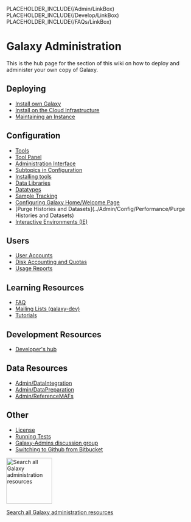 PLACEHOLDER_INCLUDE(/Admin/LinkBox)
PLACEHOLDER_INCLUDE(/Develop/LinkBox)
PLACEHOLDER_INCLUDE(/FAQs/LinkBox)

# Galaxy Administration

This is the hub page for the section of this wiki on how to deploy and administer your own copy of Galaxy.

## Deploying

* [Install own Galaxy](GetGalaxy)
* [Install on the Cloud Infrastructure](../CloudMan)
* [Maintaining an Instance](../Admin/Maintenance)

## Configuration

* [Tools](Tools)
* [Tool Panel](../Admin/ToolPanel)
* [Administration Interface](../Admin/Interface)
* [Subtopics in Configuration](Config)
* [Installing tools](../Admin/Tools/AddToolFromToolShedTutorial)
* [Data Libraries](DataLibraries)
* [Datatypes](Datatypes)
* [Sample Tracking](SampleTracking)
* [Configuring Galaxy Home/Welcome Page](../Admin/GalaxyWelcomePage)
* [Purge Histories and Datasets](../Admin/Config/Performance/Purge Histories and Datasets)
* [Interactive Environments (IE)](../Admin/GIEs)

## Users

* [User Accounts](UserAccounts)
* [Disk Accounting and Quotas](DiskQuotas)
* [Usage Reports](UsageReports)

## Learning Resources

* [FAQ](FAQ)
* [Mailing Lists (galaxy-dev)](../MailingLists)
* [Tutorials](Training)

## Development Resources

* [Developer's hub](../Develop)

## Data Resources

* [Admin/DataIntegration](../Admin/DataIntegration)
* [Admin/DataPreparation](../Admin/DataPreparation)
* [Admin/ReferenceMAFs](../Admin/ReferenceMAFs)

## Other

* [License](../Admin/License)
* [Running Tests](../Admin/RunningTests)
* [Galaxy-Admins discussion group](../Community/GalaxyAdmins)
* [Switching to Github from Bitbucket](../Admin/SwitchingToGithubFromBitbucket)

<div class='center'>
<a href='http://galaxyproject.org/search/getgalaxy'><img src="../Images/Logos/GetGalaxySearch.png" alt="Search all Galaxy administration resources" width="120" /></a>

[Search all Galaxy administration resources](http://galaxyproject.org/search/getgalaxy)
</div>

